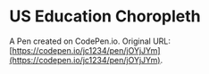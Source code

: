 # US Education Choropleth

A Pen created on CodePen.io. Original URL: [https://codepen.io/jc1234/pen/jOYjJYm](https://codepen.io/jc1234/pen/jOYjJYm).

